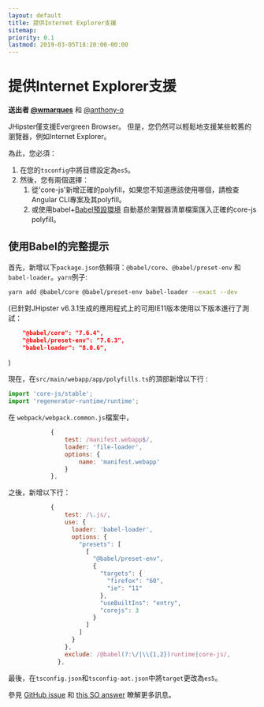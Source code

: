 ```yaml
---
layout: default
title: 提供Internet Explorer支援
sitemap:
priority: 0.1
lastmod: 2019-03-05T18:20:00-00:00
---
```


# 提供Internet Explorer支援

**送出者 [@wmarques](https://github.com/wmarques)** 和 [@anthony-o](https://github.com/anthony-o)

JHipster僅支援Evergreen Browser。
但是，您仍然可以輕鬆地支援某些較舊的瀏覽器，例如Internet Explorer。

為此，您必須：

1. 在您的`tsconfig`中將目標設定為`es5`。
2. 然後，您有兩個選擇：
   1. 從'core-js'新增正確的polyfill，如果您不知道應該使用哪個，請檢查Angular CLI專案及其polyfill。
   2. 或使用babel+[Babel預設環境](https://babeljs.io/docs/en/babel-preset-env#usebuiltins) 自動基於瀏覽器清單檔案匯入正確的core-js polyfill。

## 使用Babel的完整提示

首先，新增以下`package.json`依賴項：`@babel/core`、`@babel/preset-env` 和 `babel-loader`。`yarn`例子:
```bash
yarn add @babel/core @babel/preset-env babel-loader --exact --dev
```
(已針對JHipster v6.3.1生成的應用程式上的可用IE11版本使用以下版本進行了測試：
```json
    "@babel/core": "7.6.4",
    "@babel/preset-env": "7.6.3",
    "babel-loader": "8.0.6",
```
)

現在，在`src/main/webapp/app/polyfills.ts`的頂部新增以下行 :
```ts
import 'core-js/stable';
import 'regenerator-runtime/runtime';
```

在 `webpack/webpack.common.js`檔案中，
```js
            {
                test: /manifest.webapp$/,
                loader: 'file-loader',
                options: {
                    name: 'manifest.webapp'
                }
            },
```
之後，新增以下行：
```js
            {
                test: /\.js/,
                use: {
                  loader: 'babel-loader',
                  options: {
                    "presets": [
                      [
                        "@babel/preset-env",
                        {
                          "targets": {
                            "firefox": "60",
                            "ie": "11"
                          },
                          "useBuiltIns": "entry",
                          "corejs": 3
                        }
                      ]
                    ]
                  }
                },
                exclude: /@babel(?:\/|\\{1,2})runtime|core-js/,
              },
```

最後，在`tsconfig.json`和`tsconfig-aot.json`中將`target`更改為`es5`。

參見 [GitHub issue](https://github.com/jhipster/generator-jhipster/issues/10184#issuecomment-541650501) 和 [this SO answer](https://stackoverflow.com/a/58377002/535203) 瞭解更多訊息。
